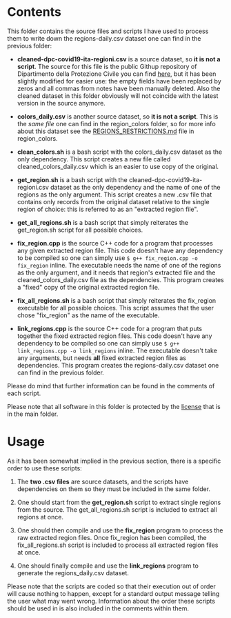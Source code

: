 # Contents
This folder contains the source files and scripts I have used to process them to write down the regions-daily.csv dataset one can find in the previous folder:

* **cleaned-dpc-covid19-ita-regioni.csv**  is a source dataset, so **it is not a script**. The source for this file is the public Githup repository of Dipartimento della Protezione Civile you can find [here](https://github.com/pcm-dpc/COVID-19/tree/master/dati-regioni), but it has been slightly modified for easier use: the empty fields have been replaced by zeros and all commas from notes have been manually deleted. Also the cleaned dataset in this folder obviously will not coincide with the latest version in the source anymore.

* **colors_daily.csv**  is another source dataset, so **it is not a script**. This is the _same file_ one can find in the region\_colors folder, so for more info about this dataset see the [REGIONS_RESTRICTIONS.md](https://github.com/nicolezatta/covid19-phase2-data-Italy/blob/main/region_colors/REGIONS_RESTRICTIONS.md) file in region\_colors.

* **clean_colors.sh**  is a bash script with the colors\_daily.csv dataset as the only dependency. This script creates a new file called cleaned\_colors\_daily.csv which is an easier to use copy of the original.

* **get_region.sh**  is a bash script with the cleaned-dpc-covid19-ita-regioni.csv dataset as the only dependency and the name of one of the regions as the only argument. This script creates a new .csv file that contains only records from the original dataset relative to the single region of choice: this is referred to as an "extracted region file".

* **get_all_regions.sh**  is a bash script that simply reiterates the get\_region.sh script for all possible choices.

* **fix_region.cpp**  is the source C++ code for a program that processes any given extracted region file. This code doesn't have any dependency to be compiled so one can simply use `$ g++ fix_region.cpp -o fix_region` inline. The executable needs the name of one of the regions as the only argument, and it needs that region's extracted file and the cleaned\_colors\_daily.csv file as the dependencies. This program creates a "fixed" copy of the original extracted region file.

* **fix_all_regions.sh**  is a bash script that simply reiterates the fix\_region executable for all possible choices. This script assumes that the user chose "fix\_region" as the name of the executable.

* **link_regions.cpp**  is the source C++ code for a program that puts together the fixed extracted region files. This code doesn't have any dependency to be compiled so one can simply use `$ g++ link_regions.cpp -o link_regions` inline. The executable doesn't take any arguments, but needs **all** fixed extracted region files as dependencies. This program creates the regions-daily.csv dataset one can find in the previous folder.

Please do mind that further information can be found in the comments of each script.

Please note that all software in this folder is protected by the [license](https://github.com/nicolezatta/covid19-phase2-data-Italy/blob/main/LICENSE) that is in the main folder.

# Usage
As it has been somewhat implied in the previous section, there is a specific order to use these scripts:

1. The **two .csv files** are source datasets, and the scripts have dependencies on them so they must be included in the same folder.

2. One should start from the **get\_region.sh** script to extract single regions from the source. The get\_all\_regions.sh script is included to extract all regions at once.

3. One should then compile and use the **fix_region** program to process the raw extracted region files. Once fix\_region has been compiled, the fix\_all\_regions.sh script is included to process all extracted region files at once.

4. One should finally compile and use the **link_regions** program to generate the regions\_daily.csv dataset.

Please note that the scripts are coded so that their execution out of order will cause nothing to happen, except for a standard output message telling the user what may went wrong. Information about the order these scripts should be used in is also included in the comments within them.
